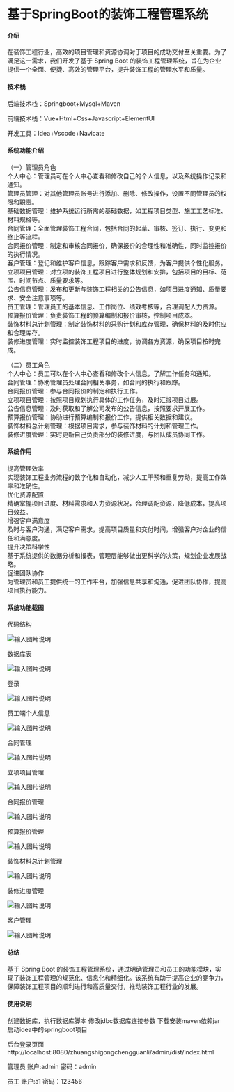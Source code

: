 # 基于SpringBoot的装饰工程管理系统

#### 介绍

在装饰工程行业，高效的项目管理和资源协调对于项目的成功交付至关重要。为了满足这一需求，我们开发了基于 Spring Boot 的装饰工程管理系统，旨在为企业提供一个全面、便捷、高效的管理平台，提升装饰工程的管理水平和质量。

#### 技术栈

后端技术栈：Springboot+Mysql+Maven

前端技术栈：Vue+Html+Css+Javascript+ElementUI

开发工具：Idea+Vscode+Navicate

#### 系统功能介绍

（一）管理员角色  
个人中心：管理员可在个人中心查看和修改自己的个人信息，以及系统操作记录和通知。  
管理员管理：对其他管理员账号进行添加、删除、修改操作，设置不同管理员的权限和职责。  
基础数据管理：维护系统运行所需的基础数据，如工程项目类型、施工工艺标准、材料规格等。  
合同管理：全面管理装饰工程合同，包括合同的起草、审核、签订、执行、变更和终止等流程。  
合同报价管理：制定和审核合同报价，确保报价的合理性和准确性，同时监控报价的执行情况。  
客户管理：登记和维护客户信息，跟踪客户需求和反馈，为客户提供个性化服务。  
立项项目管理：对立项的装饰工程项目进行整体规划和安排，包括项目的目标、范围、时间节点、质量要求等。  
公告信息管理：发布和更新与装饰工程相关的公告信息，如项目进度通知、质量要求、安全注意事项等。  
员工管理：管理员工的基本信息、工作岗位、绩效考核等，合理调配人力资源。  
预算报价管理：负责装饰工程的预算编制和报价审核，控制项目成本。  
装饰材料总计划管理：制定装饰材料的采购计划和库存管理，确保材料的及时供应和合理库存。  
装修进度管理：实时监控装饰工程项目的进度，协调各方资源，确保项目按时完成。  

（二）员工角色  
个人中心：员工可以在个人中心查看和修改个人信息，了解工作任务和通知。  
合同管理：协助管理员处理合同相关事务，如合同的执行和跟踪。  
合同报价管理：参与合同报价的制定和执行工作。  
立项项目管理：按照项目规划执行具体的工作任务，及时汇报项目进展。  
公告信息管理：及时获取和了解公司发布的公告信息，按照要求开展工作。  
预算报价管理：协助进行预算编制和报价工作，提供相关数据和建议。  
装饰材料总计划管理：根据项目需求，参与装饰材料的计划和管理工作。  
装修进度管理：实时更新自己负责部分的装修进度，与团队成员协同工作。  

#### 系统作用

提高管理效率  
实现装饰工程业务流程的数字化和自动化，减少人工干预和重复劳动，提高工作效率和准确性。  
优化资源配置  
精确掌握项目进度、材料需求和人力资源状况，合理调配资源，降低成本，提高项目效益。  
增强客户满意度  
及时与客户沟通，满足客户需求，提高项目质量和交付时间，增强客户对企业的信任和满意度。  
提升决策科学性  
基于系统提供的数据分析和报表，管理层能够做出更科学的决策，规划企业发展战略。  
促进团队协作  
为管理员和员工提供统一的工作平台，加强信息共享和沟通，促进团队协作，提高项目执行能力。  

#### 系统功能截图

代码结构

![输入图片说明](images/4e17f5bc8cd3c459ec2e277b813b73c.png)

数据库表

![输入图片说明](images/3f77cc0b79d603c13c52ae13e295709.png)

登录

![输入图片说明](images/18e20fd18c2809a92ff6098078146a5.png)

员工端个人信息

![输入图片说明](images/c1e64691c38cba3f848e28bf9f255b3.png)

合同管理

![输入图片说明](images/80125c8da51e5b7396d7ee868946e0f.png)

立项项目管理

![输入图片说明](images/2a0e6f50c718a28d2e0793af18eabf3.png)

合同报价管理

![输入图片说明](images/a849958298276c9d88a36e8ab5f2ad0.png)

预算报价管理

![输入图片说明](images/626246459f4b5e51ef90755a031877b.png)

装饰材料总计划管理

![输入图片说明](images/38971b2ffc97b91e4d2bf4d16509001.png)

装修进度管理

![输入图片说明](images/c57b3fdc934170e658cebce1df8b9a0.png)

客户管理

![输入图片说明](images/eca6b70409abffb36f72fb2bf2f4dc9.png)

#### 总结

基于 Spring Boot 的装饰工程管理系统，通过明确管理员和员工的功能模块，实现了装饰工程管理的规范化、信息化和精细化。该系统有助于提高企业的竞争力，保障装饰工程项目的顺利进行和高质量交付，推动装饰工程行业的发展。


#### 使用说明

创建数据库，执行数据库脚本 修改jdbc数据库连接参数 下载安装maven依赖jar 启动idea中的springboot项目

后台登录页面
http://localhost:8080/zhuangshigongchengguanli/admin/dist/index.html

管理员				账户:admin 		密码：admin

员工				账户:a1 		密码：123456